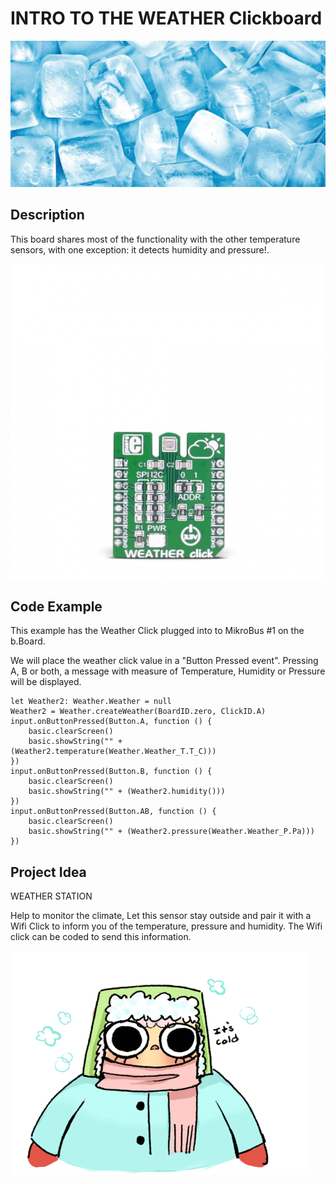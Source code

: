 # INTRO TO THE WEATHER Clickboard

![Weather Click](https://github.com/Brilliant-Labs/bboard-tutorials-v3/blob/master/weather/ice.jpg?raw=true "Weather click")

## Description

This board shares most of the
functionality with the other
temperature sensors, with one
exception: it detects humidity and pressure!.

![Weather Click](https://github.com/Brilliant-Labs/bboard-tutorials-v3/blob/master/weather/weather-click.jpg?raw=true "Weather Click")

## Code Example

This example has the Weather Click plugged into to MikroBus #1 on the b.Board. 

We will place the weather click value in a "Button Pressed event".  Pressing A, B or both, a message with measure of Temperature, Humidity or Pressure will be displayed.

```blocks
let Weather2: Weather.Weather = null
Weather2 = Weather.createWeather(BoardID.zero, ClickID.A)
input.onButtonPressed(Button.A, function () {
    basic.clearScreen()
    basic.showString("" + (Weather2.temperature(Weather.Weather_T.T_C)))
})
input.onButtonPressed(Button.B, function () {
    basic.clearScreen()
    basic.showString("" + (Weather2.humidity()))
})
input.onButtonPressed(Button.AB, function () {
    basic.clearScreen()
    basic.showString("" + (Weather2.pressure(Weather.Weather_P.Pa)))
})

```

## Project Idea

WEATHER STATION

Help to monitor the climate, Let this sensor stay
outside and pair it with a Wifi Click to
inform you of the temperature, pressure and humidity. The Wifi click
can be coded to send this information.


![Cold Gif](https://github.com/Brilliant-Labs/bboard-tutorials-v3/blob/master/weather/cold.gif?raw=true "It's Cold!")